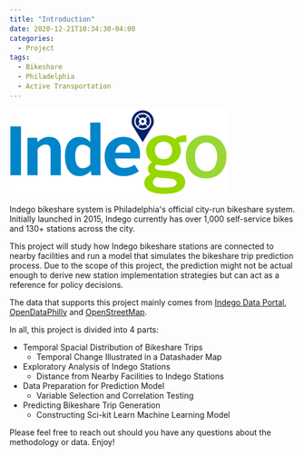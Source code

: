 ```yaml
---
title: "Introduction"
date: 2020-12-21T10:34:30-04:00
categories:
  - Project
tags:
  - Bikeshare
  - Philadelphia
  - Active Transportation
---
```


![Indego logo](https://raw.githubusercontent.com/chelsang/MUSA550-final/master/assets/images/indego.png)

Indego bikeshare system is Philadelphia's official city-run bikeshare system. Initially launched in 2015, Indego currently has over 1,000 self-service bikes and 130+ stations across the city. 

This project will study how Indego bikeshare stations are connected to nearby facilities and run a model that simulates the bikeshare trip prediction process. Due to the scope of this project, the prediction might not be actual enough to derive new station implementation strategies but can act as a reference for policy decisions.

The data that supports this project mainly comes from [Indego Data Portal](https://www.rideindego.com/about/data/), [OpenDataPhilly](https://www.opendataphilly.org/) and [OpenStreetMap](https://www.openstreetmap.org/#map=4/38.01/-95.84).

In all, this project is divided into 4 parts:

* Temporal Spacial Distribution of Bikeshare Trips
	- Temporal Change Illustrated in a Datashader Map
* Exploratory Analysis of Indego Stations 
	- Distance from Nearby Facilities to Indego Stations
* Data Preparation for Prediction Model
	- Variable Selection and Correlation Testing
* Predicting Bikeshare Trip Generation
	- Constructing Sci-kit Learn Machine Learning Model


Please feel free to reach out should you have any questions about the methodology or data. Enjoy!



